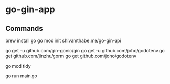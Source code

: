 # go-gin-app

## Commands


brew install go
go mod init shivamthabe.me/go-gin-api

go get -u github.com/gin-gonic/gin
go get -u github.com/joho/godotenv
go get github.com/jinzhu/gorm
go get github.com/joho/godotenv

go mod tidy

go run main.go